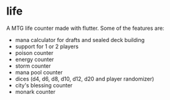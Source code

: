 # life

A MTG life counter made with flutter.
Some of the features are:
  - mana calculator for drafts and sealed deck building
  - support for 1 or 2 players
  - poison counter
  - energy counter
  - storm counter
  - mana pool counter
  - dices (d4, d6, d8, d10, d12, d20 and player randomizer)
  - city's blessing counter
  - monark counter
